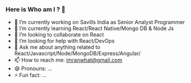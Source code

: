 ### Here is Who am I ? 👋


- 🔭 I’m currently working on Savills India as Senior Analyst Programmer
- 🌱 I’m currently learning React/React Native/Mongo DB & Node Js
- 👯 I’m looking to collaborate on React
- 🤔 I’m looking for help with React/DevOps
- 💬 Ask me about anything related to React/Javascript/Node/MongoDB/Express/Angular/
- 📫 How to reach me: imranwhat@gmail.com
- 😄 Pronouns: ...
- ⚡ Fun fact: ...

